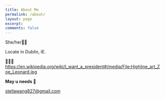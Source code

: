 ```yaml
---
title: About Me
permalink: /about/
layout: page
excerpt:
comments: false
---
```


She/her🩵👩

Locate in Dublin, IE.

🩵🩵🩵 https://en.wikipedia.org/wiki/I_want_a_president#/media/File:Highline_art_Zoe_Leonard.jpg

**May u needs 📩**

stellawang827@gmail.com
